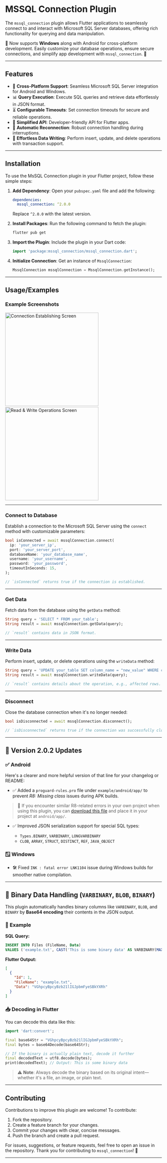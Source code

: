 # MSSQL Connection Plugin

The `mssql_connection` plugin allows Flutter applications to seamlessly connect to and interact with Microsoft SQL Server databases, offering rich functionality for querying and data manipulation.

🚀 Now supports **Windows** along with Android for cross-platform development. Easily customize your database operations, ensure secure connections, and simplify app development with `mssql_connection`. 🔗

---

## Features

- 🔄 **Cross-Platform Support**: Seamless Microsoft SQL Server integration for Android and Windows.
- 📊 **Query Execution**: Execute SQL queries and retrieve data effortlessly in JSON format.
- ⏳ **Configurable Timeouts**: Set connection timeouts for secure and reliable operations.
- 🧩 **Simplified API**: Developer-friendly API for Flutter apps.
- 🔄 **Automatic Reconnection**: Robust connection handling during interruptions.
- 🚀 **Effortless Data Writing**: Perform insert, update, and delete operations with transaction support.

---

## Installation

To use the MsSQL Connection plugin in your Flutter project, follow these simple steps:

1. **Add Dependency**:
   Open your `pubspec.yaml` file and add the following:

   ```yaml
   dependencies:
     mssql_connection: ^2.0.0
   ```

   Replace `^2.0.0` with the latest version.

2. **Install Packages**:
   Run the following command to fetch the plugin:

   ```bash
   flutter pub get
   ```

3. **Import the Plugin**:
   Include the plugin in your Dart code:

   ```dart
   import 'package:mssql_connection/mssql_connection.dart';
   ```

4. **Initialize Connection**:
   Get an instance of `MssqlConnection`:

   ```dart
   MssqlConnection mssqlConnection = MssqlConnection.getInstance();
   ```

---

## Usage/Examples

### Example Screenshots
<img src="https://github.com/Hiteshdon/mssql_connection/blob/f58ae81722cd6472d2e574913b54230c0467f6e5/images/image1.png?raw=true" alt="Connection Establishing Screen" width="300"/>&nbsp;&nbsp;&nbsp;&nbsp;&nbsp;&nbsp;&nbsp;
<img src="https://github.com/Hiteshdon/mssql_connection/blob/f58ae81722cd6472d2e574913b54230c0467f6e5/images/image2.png?raw=true" alt="Read & Write Operations Screen" width="300"/>

---

### **Connect to Database**

Establish a connection to the Microsoft SQL Server using the `connect` method with customizable parameters:

```dart
bool isConnected = await mssqlConnection.connect(
  ip: 'your_server_ip',
  port: 'your_server_port',
  databaseName: 'your_database_name',
  username: 'your_username',
  password: 'your_password',
  timeoutInSeconds: 15,
);

// `isConnected` returns true if the connection is established.
```

---

### **Get Data**

Fetch data from the database using the `getData` method:

```dart
String query = 'SELECT * FROM your_table';
String result = await mssqlConnection.getData(query);

// `result` contains data in JSON format.
```

---

### **Write Data**

Perform insert, update, or delete operations using the `writeData` method:

```dart
String query = 'UPDATE your_table SET column_name = "new_value" WHERE condition';
String result = await mssqlConnection.writeData(query);

// `result` contains details about the operation, e.g., affected rows.
```

---

### **Disconnect**

Close the database connection when it's no longer needed:

```dart
bool isDisconnected = await mssqlConnection.disconnect();

// `isDisconnected` returns true if the connection was successfully closed.
```

---

## 🔄 Version 2.0.2 Updates

### ✅ Android

Here's a clearer and more helpful version of that line for your changelog or README:

* ✅ Added a `proguard-rules.pro` file under `example/android/app/` to prevent *R8: Missing class* issues during APK builds.
> 🔧 If you encounter similar R8-related errors in your own project when using this plugin, you can [download this file](https://github.com/Hiteshdon/mssql_connection/blob/main/example/android/app/proguard-rules.pro) and place it in your project at `android/app/`.

* ✅ Improved JSON serialization support for special SQL types:

  * `Types.BINARY`, `VARBINARY`, `LONGVARBINARY`
  * `CLOB`, `ARRAY`, `STRUCT`, `DISTINCT`, `REF`, `JAVA_OBJECT`

### 🪟 Windows

* 🛠️ Fixed `INK : fatal error LNK1104` issue during Windows builds for smoother native compilation.

---

## 🔐 Binary Data Handling (`VARBINARY`, `BLOB`, `BINARY`)

This plugin automatically handles binary columns like `VARBINARY`, `BLOB`, and `BINARY` by **Base64 encoding** their contents in the JSON output.

### 🧪 Example

**SQL Query:**

```sql
INSERT INTO Files (FileName, Data)
VALUES ('example.txt', CAST('This is some binary data' AS VARBINARY(MAX)));
```

**Flutter Output:**

```json
[
  {
    "Id": 1,
    "FileName": "example.txt",
    "Data": "VGhpcyBpcyBzb21lIGJpbmFyeSBkYXRh"
  }
]
```

### 📥 Decoding in Flutter

You can decode this data like this:

```dart
import 'dart:convert';

final base64Str = "VGhpcyBpcyBzb21lIGJpbmFyeSBkYXRh";
final bytes = base64Decode(base64Str);

// If the binary is actually plain text, decode it further
final decodedText = utf8.decode(bytes);
print(decodedText); // Output: This is some binary data
```

> ⚠️ **Note**: Always decode the binary based on its original intent—whether it's a file, an image, or plain text.

---

## Contributing

Contributions to improve this plugin are welcome! To contribute:

1. Fork the repository.
2. Create a feature branch for your changes.
3. Commit your changes with clear, concise messages.
4. Push the branch and create a pull request.

For issues, suggestions, or feature requests, feel free to open an issue in the repository. Thank you for contributing to `mssql_connection`! 🚀

---